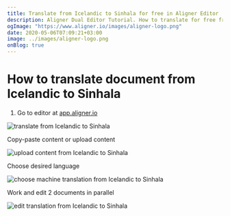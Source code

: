 ```yaml
---
title: Translate from Icelandic to Sinhala for free in Aligner Editor
description: Aligner Dual Editor Tutorial. How to translate for free from Icelandic to Sinhala. Aligner is multilingual document management platform. 
ogImage: "https://www.aligner.io/images/aligner-logo.png"
date: 2020-05-06T07:09:21+03:00
image: ../images/aligner-logo.png
onBlog: true
---
```


# How to translate document from Icelandic to Sinhala

1. Go to editor at [app.aligner.io](https://app.aligner.io "Aligner App web page")

![translate from Icelandic to Sinhala](../aligner-blank-editor.png "translate from Icelandic to Sinhala")

Copy-paste content or upload content

![upload content from Icelandic to Sinhala](../aligner-uploaded-document.png "upload content from Icelandic to Sinhala")

Choose desired language

![choose machine translation from Icelandic to Sinhala](../aligner-language-dropdown.png "choose machine translation from Icelandic to Sinhala")

Work and edit 2 documents in parallel

![edit translation from Icelandic to Sinhala](../aligner-double-sitded-editor.png "edit translation from Icelandic to Sinhala")

